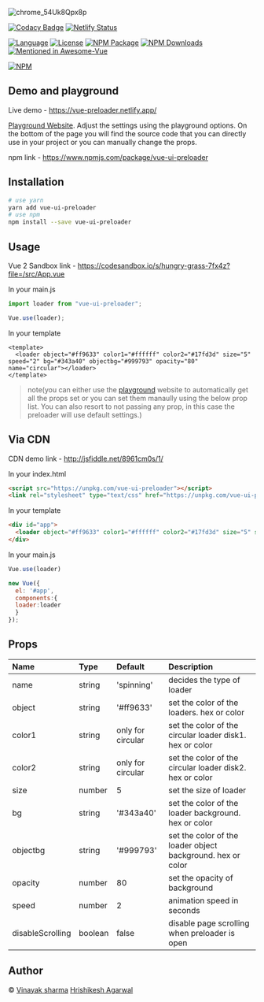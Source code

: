 ![chrome_54Uk8Qpx8p](https://user-images.githubusercontent.com/54861487/86740454-4a074e00-c054-11ea-8d35-ddcb438982e7.png)

[![Codacy Badge](https://api.codacy.com/project/badge/Grade/52e8f8d3a38e4c8ab3a2539ecfd88b5b)](https://app.codacy.com/gh/Bot-Academia/Vue-ui-preloader?utm_source=github.com&utm_medium=referral&utm_content=Bot-Academia/Vue-ui-preloader&utm_campaign=Badge_Grade_Dashboard)
[![Netlify Status](https://api.netlify.com/api/v1/badges/f88fe30e-103a-4157-8ead-30de668b037c/deploy-status)](https://app.netlify.com/sites/vue-preloader/deploys)

[![Language](https://img.shields.io/badge/language-vue-green.svg)](https://img.shields.io/badge/language-vue-green.svg)
[![License](https://img.shields.io/badge/license-MIT-000000.svg)](https://img.shields.io/badge/license-MIT-000000.svg)
[![NPM Package](https://img.shields.io/npm/v/vue-ui-preloader.svg)](https://www.npmjs.com/package/vue-ui-preloader) 
[![NPM Downloads](https://img.shields.io/npm/dm/vue-ui-preloader.svg)](https://www.npmjs.com/package/vue-ui-preloader)
	<a href="https://github.com/vuejs/awesome-vue#loader"><img src="https://awesome.re/mentioned-badge.svg" alt="Mentioned in Awesome-Vue" /></a>


[![NPM](https://nodei.co/npm/vue-ui-preloader.png?downloads=true&downloadRank=true&stars=true)](https://nodei.co/npm/vue-ui-preloader/)

## Demo and playground
Live demo -  https://vue-preloader.netlify.app/

[Playground Website](https://vue-preloader.netlify.app/).
Adjust the settings using the playground options. On the bottom of the page you will find the source code that you can directly use in your project or you can manually change the props.

npm link - https://www.npmjs.com/package/vue-ui-preloader

## Installation

```bash
# use yarn
yarn add vue-ui-preloader
# use npm
npm install --save vue-ui-preloader
```

## Usage

Vue 2 Sandbox link - https://codesandbox.io/s/hungry-grass-7fx4z?file=/src/App.vue

In your main.js
```js
import loader from "vue-ui-preloader";

Vue.use(loader);
```

In your template
```vue
<template>
  <loader object="#ff9633" color1="#ffffff" color2="#17fd3d" size="5" speed="2" bg="#343a40" objectbg="#999793" opacity="80" name="circular"></loader>
</template>
```

>note(you can either use the [playground](https://vue-preloader.netlify.app/) website to automatically get all the props set or you can set them manaully using the below prop list. You can also resort to not passing any prop, in this case the preloader will use default settings.)

## Via CDN

CDN demo link - http://jsfiddle.net/8961cm0s/1/

In your index.html
```html
<script src="https://unpkg.com/vue-ui-preloader"></script>
<link rel="stylesheet" type="text/css" href="https://unpkg.com/vue-ui-preloader/dist/loader.css">
```

In your template
```html
<div id="app">
  <loader object="#ff9633" color1="#ffffff" color2="#17fd3d" size="5" speed="2" bg="#343a40" objectbg="#999793" opacity="80" name="circular"></loader>
</div>
```

In your main.js
```js
Vue.use(loader)

new Vue({
  el: '#app',
  components:{
  loader:loader
  }
});
```

## Props
| Name | Type | Default | Description |
|:-----|:-----|:--------|:------------|
| name | string | 'spinning' | decides the type of loader |
| object | string | '#ff9633' | set the color of the loaders. hex or color |
| color1 | string | only for circular | set the color of the circular loader disk1. hex or color |
| color2 | string | only for circular | set the color of the circular loader disk2. hex or color |
| size | number | 5 | set the size of loader |
| bg | string | '#343a40' | set the color of the loader background. hex or color |
| objectbg | string | '#999793' | set the color of the loader object background. hex or color |
| opacity | number | 80 | set the opacity of background |
| speed | number | 2 | animation speed in seconds |
| disableScrolling | boolean | false | disable page scrolling when preloader is open |

## Author

&#169; [Vinayak sharma](https://github.com/vinayaksh42)
 [Hrishikesh Agarwal](https://github.com/codetheorem)
